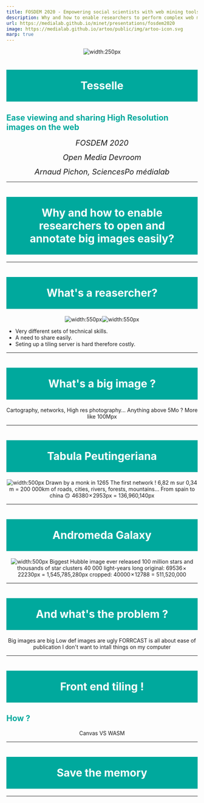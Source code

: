 ```yaml
---
title: FOSDEM 2020 - Empowering social scientists with web mining tools
description: Why and how to enable researchers to perform complex web mining tasks
url: https://medialab.github.io/minet/presentations/fosdem2020
image: https://medialab.github.io/artoo/public/img/artoo-icon.svg
marp: true
---
```


<style>
  h1 {
    background-color: rgb(0, 169, 157);;
    padding: 25px;
    color: white;
  }

  h2 {
    color: rgb(0, 169, 157);
  }

  a {
    color: rgb(0, 169, 157);
  }

  code {
    color: #CC3300;
  }
</style>

<style scoped>
  h1 {
    text-align: center;
  }

  section > p:first-child {
    text-align: center;
  }

  p {
    text-align: center;
    margin-bottom: 0;
  }

  p > em {
    font-size: 20px;
  }
</style>

![width:250px](img/logo.svg)

# Tesselle
## Ease viewing and sharing High Resolution images on the web

*FOSDEM 2020*

*Open Media Devroom*

*Arnaud Pichon, SciencesPo médialab*

---

# Why and how to enable researchers to open and annotate big images easily?

---

# What's a reasercher?
![width:550px](img/donato.jpg)![width:550px](img/bruno.jpg)

- Very different sets of technical skills.
- A need to share easily.
- Seting up a tiling server is hard therefore costly.

---
# What's a big image ?
Cartography, networks, High res photography...
Anything above 5Mo ?
More like 100Mpx

---

# Tabula Peutingeriana
![width:500px](img/330px-Table-de-Peutinger-detail.jpg)
Drawn by a monk in 1265
The first network !
6,82 m sur 0,34 m = 200 000km of roads, cities, rivers, forests, mountains...
From spain to china 🙃
46380 × 2953px = 136,960,140px

---

# Andromeda Galaxy
![width:500px](img/out-min.jpg)
Biggest Hubble image ever released
100 million stars and thousands of star clusters
40 000 light-years long
original: 69536 × 22230px = 1,545,785,280px
cropped: 40000 × 12788 = 511,520,000

---

# And what's the problem ?
Big images are big
Low def images are ugly
FORRCAST is all about ease of publication
I don't want to intall things on my computer

---

# Front end tiling !

## How ?

Canvas VS WASM

---

# Save the memory

---
